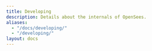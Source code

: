 ```yaml
---
title: Developing
description: Details about the internals of OpenSees.
aliases:
  - "/docs/developing/"
  - "/developing/"
layout: docs
---
```



